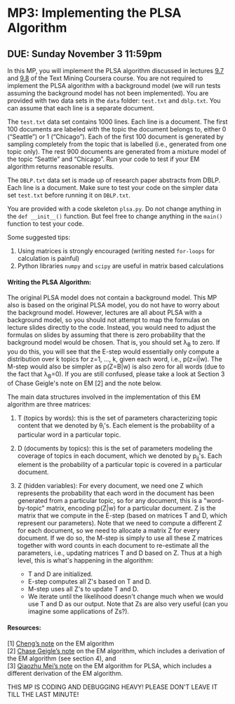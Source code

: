 # MP3: Implementing the PLSA Algorithm
## DUE: Sunday November 3 11:59pm

In this MP, you will implement the PLSA algorithm discussed in lectures [9.7](https://www.coursera.org/learn/cs-410/lecture/HKe8K/9-7-probabilistic-latent-semantic-analysis-plsa-part-1) and [9.8](https://www.coursera.org/learn/cs-410/lecture/GJyGG/9-8-probabilistic-latent-semantic-analysis-plsa-part-2) of the Text Mining Coursera course.
You are not required to implement the PLSA algorithm with a background model (we will run tests assuming the background model has not been implemented). You are provided with two data sets in the `data` folder: `test.txt` and `dblp.txt`. You can assume that each line is a separate document.

The `test.txt` data set contains 1000 lines. Each line is a document. The first 100 documents are labeled with the topic the document belongs to, either 0 (“Seattle”) or 1 (“Chicago”).  Each of the first 100 document is generated by sampling completely from the topic that is labelled (i.e., generated from one topic only). The rest 900 documents are generated from a mixture model of the topic “Seattle” and “Chicago”. Run your code to test if your EM algorithm returns reasonable results.

The `DBLP.txt` data set is made up of research paper abstracts from DBLP. Each line is a document. Make sure to test your code on the simpler data set `test.txt` before running it on `DBLP.txt`.

You are provided with a code skeleton `plsa.py`. Do not change anything in the `def __init__()` function. But feel free to change anything in the `main()` function to test your code.

Some suggested tips:
1.	Using matrices is strongly encouraged (writing nested `for-loops` for calculation is painful)
2.	Python libraries `numpy` and `scipy` are useful in matrix based calculations


#### Writing the PLSA Algorithm:
The original PLSA model does not contain a background model. This MP also is based on the original PLSA model, you do not have to worry about the background model. However, lectures are all about PLSA with a background model, so you should not attempt to map the formulas on lecture slides directly to the code. Instead, you would need to adjust the formulas on slides by assuming that there is zero probability that the background model would be chosen.  That is, you should set λ<sub>B</sub> to zero. If you do this, you will see that the E-step would essentially only compute a distribution over k topics for z=1, ..., k, given each word, i.e., p(z=i|w). The M-step would also be simpler as p(Z=B|w) is also zero for all words (due to the fact that λ<sub>B</sub>=0). If you are still confused, please take a look at Section 3 of Chase Geigle's note on EM [2] and the note below.


The main data structures involved in the implementation of this EM algorithm are three matrices: 
1. T (topics by words): this is the set of parameters characterizing topic content that we denoted by &theta;<sub>i</sub>'s. Each element is the probability of a particular word in a particular topic. 

2. D (documents by topics): this is the set of parameters modeling the coverage of topics in each document, which we denoted by p<sub>ij</sub>'s. Each element is the probability of a particular topic is covered in a particular document. 

3. Z (hidden variables):  For every document, we need one Z which represents the probability that each word in the document has been generated from a particular topic, so for any document, this is a "word-by-topic" matrix, encoding p(Z|w) for a particular document. Z is the matrix that we compute in the E-step (based on matrices T and D, which represent our parameters). Note that we need to compute a different Z for each document, so we need to allocate a matrix Z for every document. If we do so, the M-step is simply to use all these Z matrices together with word counts in each document to re-estimate all the parameters, i.e., updating matrices T and D based on Z. Thus at a high level, this is what's happening in the algorithm: 
    * T and D are initialized. 
    * E-step computes all Z's based on T and D. 
    * M-step uses all Z's to update T and D. 
    * We iterate until the likelihood doesn't change much when we would use T and D as our output. Note that Zs are also very useful (can you imagine some applications of Zs?).



#### Resources:
[1]	[Cheng’s note](http://sifaka.cs.uiuc.edu/czhai/pub/em-note.pdf) on the EM algorithm  
[2]	[Chase Geigle’s note](http://times.cs.uiuc.edu/course/598f16/notes/em-algorithm.pdf) on the EM algorithm, which includes a derivation of the EM algorithm (see section 4), and  
[3]	[Qiaozhu Mei’s note](http://times.cs.uiuc.edu/course/598f16/plsa-note.pdf) on the EM algorithm for PLSA, which includes a different derivation of the EM algorithm.


THIS MP IS CODING AND DEBUGGING HEAVY! PLEASE DON'T LEAVE IT TILL THE LAST MINUTE!